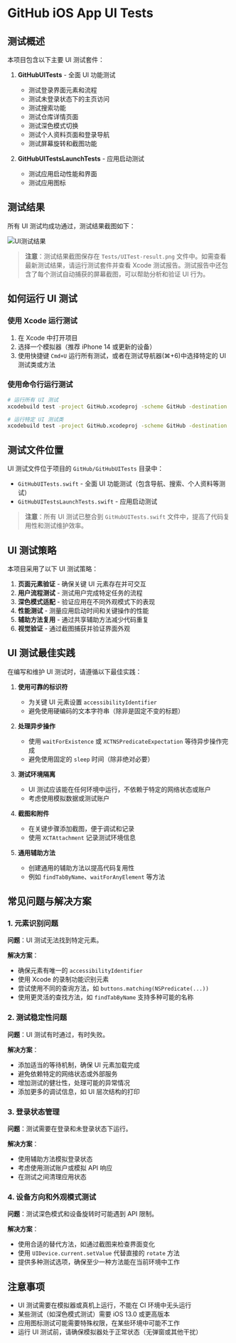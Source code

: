 # GitHub iOS App UI Tests

## 测试概述

本项目包含以下主要 UI 测试套件：

1. **GitHubUITests** - 全面 UI 功能测试
   - 测试登录界面元素和流程
   - 测试未登录状态下的主页访问
   - 测试搜索功能
   - 测试仓库详情页面
   - 测试深色模式切换
   - 测试个人资料页面和登录导航
   - 测试屏幕旋转和截图功能

2. **GitHubUITestsLaunchTests** - 应用启动测试
   - 测试应用启动性能和界面
   - 测试应用图标

## 测试结果

所有 UI 测试均成功通过，测试结果截图如下：

![UI测试结果](/Users/dishcool/workspace/GitHub/GitHub-iOS/Tests/UITest-result.png)

> **注意**：测试结果截图保存在 `Tests/UITest-result.png` 文件中。如需查看最新测试结果，请运行测试套件并查看 Xcode 测试报告。测试报告中还包含了每个测试自动捕获的屏幕截图，可以帮助分析和验证 UI 行为。

## 如何运行 UI 测试

### 使用 Xcode 运行测试

1. 在 Xcode 中打开项目
2. 选择一个模拟器（推荐 iPhone 14 或更新的设备）
3. 使用快捷键 `Cmd+U` 运行所有测试，或者在测试导航器(⌘+6)中选择特定的 UI 测试类或方法

### 使用命令行运行测试

```bash
# 运行所有 UI 测试
xcodebuild test -project GitHub.xcodeproj -scheme GitHub -destination 'platform=iOS Simulator,name=iPhone 14' -testPlan UITests

# 运行特定 UI 测试类
xcodebuild test -project GitHub.xcodeproj -scheme GitHub -destination 'platform=iOS Simulator,name=iPhone 14' -only-testing:GitHubUITests/GitHubUITests
```

## 测试文件位置

UI 测试文件位于项目的 `GitHub/GitHubUITests` 目录中：

- `GitHubUITests.swift` - 全面 UI 功能测试（包含导航、搜索、个人资料等测试）
- `GitHubUITestsLaunchTests.swift` - 应用启动测试

> **注意**：所有 UI 测试已整合到 `GitHubUITests.swift` 文件中，提高了代码复用性和测试维护效率。

## UI 测试策略

本项目采用了以下 UI 测试策略：

1. **页面元素验证** - 确保关键 UI 元素存在并可交互
2. **用户流程测试** - 测试用户完成特定任务的流程
3. **深色模式适配** - 验证应用在不同外观模式下的表现
4. **性能测试** - 测量应用启动时间和关键操作的性能
5. **辅助方法复用** - 通过共享辅助方法减少代码重复
6. **视觉验证** - 通过截图捕获并验证界面外观

## UI 测试最佳实践

在编写和维护 UI 测试时，请遵循以下最佳实践：

1. **使用可靠的标识符**
   - 为关键 UI 元素设置 `accessibilityIdentifier`
   - 避免使用硬编码的文本字符串（除非是固定不变的标题）

2. **处理异步操作**
   - 使用 `waitForExistence` 或 `XCTNSPredicateExpectation` 等待异步操作完成
   - 避免使用固定的 `sleep` 时间（除非绝对必要）

3. **测试环境隔离**
   - UI 测试应该能在任何环境中运行，不依赖于特定的网络状态或账户
   - 考虑使用模拟数据或测试账户

4. **截图和附件**
   - 在关键步骤添加截图，便于调试和记录
   - 使用 `XCTAttachment` 记录测试环境信息

5. **通用辅助方法**
   - 创建通用的辅助方法以提高代码复用性
   - 例如 `findTabByName`、`waitForAnyElement` 等方法

## 常见问题与解决方案

### 1. 元素识别问题

**问题**：UI 测试无法找到特定元素。

**解决方案**：
- 确保元素有唯一的 `accessibilityIdentifier`
- 使用 Xcode 的录制功能识别元素
- 尝试使用不同的查询方法，如 `buttons.matching(NSPredicate(...))`
- 使用更灵活的查找方法，如 `findTabByName` 支持多种可能的名称

### 2. 测试稳定性问题

**问题**：UI 测试有时通过，有时失败。

**解决方案**：
- 添加适当的等待机制，确保 UI 元素加载完成
- 避免依赖特定的网络状态或外部服务
- 增加测试的健壮性，处理可能的异常情况
- 添加更多的调试信息，如 UI 层次结构的打印

### 3. 登录状态管理

**问题**：测试需要在登录和未登录状态下运行。

**解决方案**：
- 使用辅助方法模拟登录状态
- 考虑使用测试账户或模拟 API 响应
- 在测试之间清理应用状态

### 4. 设备方向和外观模式测试

**问题**：测试深色模式和设备旋转时可能遇到 API 限制。

**解决方案**：
- 使用合适的替代方法，如通过截图来检查界面变化
- 使用 `UIDevice.current.setValue` 代替直接的 `rotate` 方法
- 提供多种测试选项，确保至少一种方法能在当前环境中工作

## 注意事项

- UI 测试需要在模拟器或真机上运行，不能在 CI 环境中无头运行
- 某些测试（如深色模式测试）需要 iOS 13.0 或更高版本
- 应用图标测试可能需要特殊权限，在某些环境中可能不工作
- 运行 UI 测试前，请确保模拟器处于正常状态（无弹窗或其他干扰） 